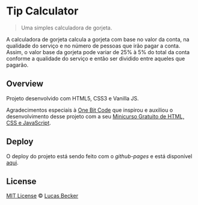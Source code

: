 # Tip Calculator
> Uma simples calculadora de gorjeta.

A calculadora de gorjeta calcula a gorjeta com base no valor da conta, na qualidade do serviço e no número de pessoas que irão pagar a conta. Assim, o valor base da gorjeta pode variar de 25% à 5% do total da conta conforme a qualidade do serviço e então ser dividido entre aqueles que pagarão.

## Overview
Projeto desenvolvido com HTML5, CSS3 e Vanilla JS.

Agradecimentos especiais à [One Bit Code](https://onebitcode.com/) que inspirou e auxiliou o desenvolvimento desse projeto com a seu [Minicurso Gratuito de HTML, CSS e JavaScript](https://start.onebitcode.com/).

## Deploy
O deploy do projeto está sendo feito com o *github-pages* e está disponível [aqui](https://lucasbecker.github.io/tip-calculator/).

## License
[MIT License](./LICENSE) © [Lucas Becker](http://lucasbecker.github.io/)